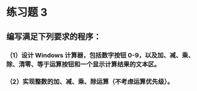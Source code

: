 # 练习题 3 

## 编写满足下列要求的程序： 

### （1）设计 Windows 计算器，包括数字按钮 0-9，以及加、减、乘、除、清零、等于运算按钮和一个显示计算结果的文本区。 
### （2）实现整数的加、减、乘、除运算（不考虑运算优先级）。 